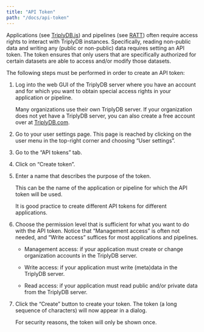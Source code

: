 ```yaml
---
title: "API Token"
path: "/docs/api-token"
---
```


Applications (see [TriplyDB.js](https://triply.cc/docs/triplydb-js/)) and pipelines (see [RATT](https://triply.cc/docs/ratt/)) often require access rights to interact with TriplyDB instances.  Specifically, reading non-public data and writing any (public or non-public) data requires setting an API token.  The token ensures that only users that are specifically authorized for certain datasets are able to access and/or modify those datasets.

The following steps must be performed in order to create an API token:

1. Log into the web GUI of the TriplyDB server where you have an account and for which you want to obtain special access rights in your application or pipeline.

   Many organizations use their own TriplyDB server. If your organization does not yet have a TriplyDB server, you can also create a free account over at [TriplyDB.com](https://triplydb.com).

2. Go to your user settings page.  This page is reached by clicking on the user menu in the top-right corner and choosing “User settings”.

3. Go to the “API tokens” tab.

4. Click on “Create token”.

5. Enter a name that describes the purpose of the token.

   This can be the name of the application or pipeline for which the API token will be used.

   It is good practice to create different API tokens for different applications.

6. Choose the permission level that is sufficient for what you want to do with the API token. Notice that “Management access” is often not needed, and “Write access” suffices for most applications and pipelines.

   - Management access: if your application must create or change organization accounts in the TriplyDB server.

   - Write access: if your application must write (meta)data in the TriplyDB server.

   - Read access: if your application must read public and/or private data from the TriplyDB server.

7. Click the “Create” button to create your token.  The token (a long sequence of characters) will now appear in a dialog.

   For security reasons, the token will only be shown once.
